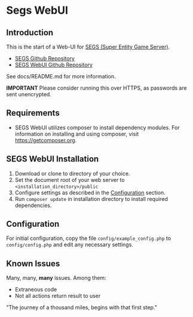 # Segs WebUI

## Introduction

This is the start of a Web-UI for [SEGS (Super Entity Game Server)](https://segs.io).

- [SEGS Github Repository](https://github.com/Segs/Segs)
- [SEGS WebUI Github Repository](https://github.com/Segs/WebUI)

See docs/README.md for more information.

**IMPORTANT** Please consider running this over HTTPS, as passwords are sent unencrypted.

## Requirements

* SEGS WebUI utilizes composer to install dependency modules. For information on installing and 
using composer, visit https://getcomposer.org.

## SEGS WebUI Installation

1. Download or clone to directory of your choice.
2. Set the document root of your web server to `<installation_directory>/public`
3. Configure settings as described in the [Configuration](#configuration) section.
4. Run `composer update` in installation directory to install required dependencies.

## Configuration

For initial configuration, copy the file `config/example_config.php` to `config/config.php` and edit
any necessary settings.

## Known Issues

Many, many, **many** issues. Among them:

- Extraneous code
- Not all actions return result to user



"The journey of a thousand miles, begins with that first step."
